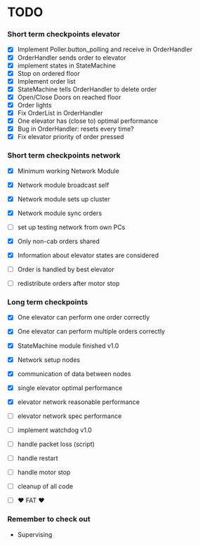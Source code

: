 # TODO

### Short term checkpoints elevator
* [x] Implement Poller.button_polling and receive in OrderHandler
* [x] OrderHandler sends order to elevator
* [x] implement states in StateMachine
* [x] Stop on ordered floor
* [x] Implement order list 
* [x] StateMachine tells OrderHandler to delete order
* [x] Open/Close Doors on reached floor
* [x] Order lights
* [x] Fix OrderList in OrderHandler
* [x] One elevator has (close to) optimal performance
* [x] Bug in OrderHandler: resets every time? 
* [x] Fix elevator priority of order pressed 

### Short term checkpoints network
* [x] Minimum working Network Module
* [x] Network module broadcast self
* [x] Network module sets up cluster
* [x] Network module sync orders
* [ ] set up testing network from own PCs
* [x] Only non-cab orders shared
* [x] Information about elevator states are considered
* [ ] Order is handled by best elevator
* [ ] redistribute orders after motor stop


### Long term checkpoints
* [x] One elevator can perform one order correctly
* [x] One elevator can perform multiple orders correctly
* [x] StateMachine module finished v1.0
* [x] Network setup nodes
* [x] communication of data between nodes
* [x] single elevator optimal performance
* [x] elevator network reasonable performance
* [ ] elevator network spec performance
* [ ] implement watchdog v1.0
* [ ] handle packet loss (script)
* [ ] handle restart
* [ ] handle motor stop
* [ ] cleanup of all code 
* [ ] :heart: FAT :heart: 


### Remember to check out 
* Supervising